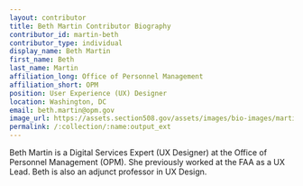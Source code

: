 ```yaml
---
layout: contributor
title: Beth Martin Contributor Biography
contributor_id: martin-beth
contributor_type: individual
display_name: Beth Martin
first_name: Beth 
last_name: Martin
affiliation_long: Office of Personnel Management
affiliation_short: OPM
position: User Experience (UX) Designer
location: Washington, DC
email: beth.martin@opm.gov
image_url: https://assets.section508.gov/assets/images/bio-images/martin-beth.jpg
permalink: /:collection/:name:output_ext
---
```

Beth Martin is a Digital Services Expert (UX Designer) at the Office of Personnel Management (OPM). She previously worked at the FAA as a UX Lead. Beth is also an adjunct professor in UX Design.